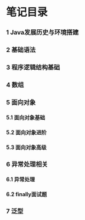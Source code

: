 # 笔记目录

### 1 Java发展历史与环境搭建

### 2 基础语法

### 3 程序逻辑结构基础

### 4 数组

### 5 面向对象

#### 5.1 面向对象基础

#### 5.2 面向对象进阶

#### 5.3 面向对象高级

### 6 异常处理相关

#### 6.1 异常处理

#### 6.2 finally面试题

### 7 泛型
